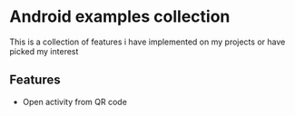 # Android examples collection

This is a collection of features i have implemented on my projects or have picked my interest

## Features

* Open activity from QR code
